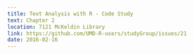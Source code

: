 ```yaml
---
title: Text Analysis with R - Code Study 
text: Chapter 2
location: 7121 McKeldin Library 
link: https://github.com/UMD-R-users/studyGroup/issues/21
date: 2016-02-16
---
```

